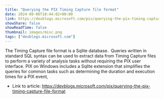 ```yaml
---
title: "Querying the PIX Timing Capture file format"
date: 2024-08-06T18:44:02+00:00
link: https://devblogs.microsoft.com/pix/querying-the-pix-timing-capture-file-format
showShare: false
showReadTime: false
thumbnail: images/misc.png
tags: ["devblogs.microsoft.com"]
---
```

The Timing Capture file format is a Sqlite database.  Queries written in standard SQL syntax can be used to extract data from Timing Capture files to perform a variety of analysis tasks without requiring the PIX user interface. PIX on Windows includes a Sqlite extension that simplifies the queries for common tasks such as determining the duration and execution times for a PIX event,

- Link to article: https://devblogs.microsoft.com/pix/querying-the-pix-timing-capture-file-format